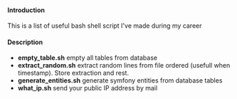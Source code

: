 #### Introduction

This is a list of useful bash shell script I've made during my career

#### Description

  - **empty_table.sh** empty all tables from database
  - **extract_random.sh** extract random lines from file ordered (usefull when timestamp). Store extraction and rest.
  - **generate_entities.sh** generate symfony entities from database tables
  - **what_ip.sh** send your public IP address by mail



